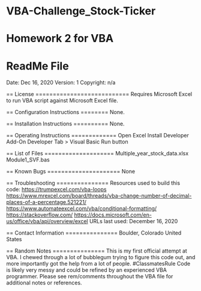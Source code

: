 # VBA-Challenge_Stock-Ticker
Homework 2 for VBA
================
ReadMe File
================

Date: Dec 16, 2020
Version: 1
Copyright: n/a

== License ===========================
Requires Microsoft Excel to run VBA script against Microsoft Excel file.


== Configuration Instructions ========
None.


== Installation Instructions ==========
None.


== Operating Instructions =============
Open Excel
Install Developer Add-On
Developer Tab > Visual Basic
Run button


== List of Files ====================
Multiple_year_stock_data.xlsx
Module1_SVF.bas


== Known Bugs =====================
None


== Troubleshooting ===============
Resources used to build this code:
https://trumpexcel.com/vba-loops
https://www.mrexcel.com/board/threads/vba-change-number-of-decimal-places-of-a-percentage.521221/
https://www.automateexcel.com/vba/conditional-formatting/
https://stackoverflow.com/
https://docs.microsoft.com/en-us/office/vba/api/overview/excel
URLs last used: December 16, 2020


== Contact Information ===============
Boulder, Colorado   United States


== Random Notes ===============
This is my first official attempt at VBA. I chewed through a lot of bubblegum trying to figure this code out, and more importantly got the help from a lot of people. #ClassmatesRule
Code is likely very messy and could be refined by an experienced VBA programmer.
Please see rem/comments throughout the VBA file for additional notes or references.
